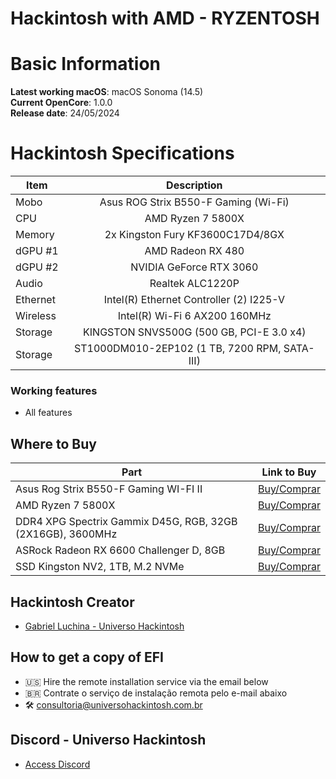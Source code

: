 # Hackintosh with AMD - RYZENTOSH

# Basic Information

**Latest working macOS**: macOS Sonoma (14.5)
<br>
**Current OpenCore**: 1.0.0
<br>
**Release date**: 24/05/2024

# Hackintosh Specifications
|Item|Description|
|-|:-------:|
|Mobo|Asus ROG Strix B550-F Gaming (Wi-Fi)|
|CPU|AMD Ryzen 7 5800X|
|Memory|2x Kingston Fury KF3600C17D4/8GX|
|dGPU #1|AMD Radeon RX 480|
|dGPU #2|NVIDIA GeForce RTX 3060|
|Audio|Realtek ALC1220P|
|Ethernet|Intel(R) Ethernet Controller (2) I225-V|
|Wireless|Intel(R) Wi-Fi 6 AX200 160MHz|
|Storage|KINGSTON SNVS500G  (500 GB, PCI-E 3.0 x4)|
|Storage|ST1000DM010-2EP102  (1 TB, 7200 RPM, SATA-III)|

### Working features
- All features

## Where to Buy

|Part|Link to Buy|
|-|:-------:|
|Asus Rog Strix B550-F Gaming WI-FI II|[Buy/Comprar](https://www.terabyteshop.com.br/produto/20306/placa-mae-asus-rog-strix-b550-f-gaming-wi-fi-ii-chipset-b550-amd-am4-atx-ddr4-90mb19v0-m0eay0?p=880853)|
|AMD Ryzen 7 5800X|[Buy/Comprar](https://www.terabyteshop.com.br/produto/15695/processador-amd-ryzen-7-5800x-38ghz-47ghz-turbo-8-cores-16-threads-am4-sem-cooler?p=880853)|
|DDR4 XPG Spectrix Gammix D45G, RGB, 32GB (2X16GB), 3600MHz|[Buy/Comprar](https://www.terabyteshop.com.br/produto/19404/memoria-ddr4-xpg-gammix-d45-rgb-32gb-2x16gb-3600mhz-black-ax4u360016g18i-dcbkd45g?p=880853)|
|ASRock Radeon RX 6600 Challenger D, 8GB|[Buy/Comprar](https://www.terabyteshop.com.br/produto/19808/placa-de-video-asrock-radeon-rx-6600-challenger-d-8gb-gddr6-fsr-ray-tracing-90-ga2rzz-00uanf?p=880853)|
|SSD Kingston NV2, 1TB, M.2 NVMe|[Buy/Comprar](https://www.terabyteshop.com.br/produto/23000/ssd-kingston-nv2-1tb-m2-nvme-2280-leitura-3500mbs-e-gravacao-2100mbs-snv2s1000g?p=880853)|

## Hackintosh Creator
- [Gabriel Luchina - Universo Hackintosh](https://luchina.com.br)

## How to get a copy of EFI
- 🇺🇸 Hire the remote installation service via the email below
- 🇧🇷 Contrate o serviço de instalação remota pelo e-mail abaixo
- 🛠️ [consultoria@universohackintosh.com.br](mailto:consultoria@universohackintosh.com.br)

## Discord - Universo Hackintosh
- [Access Discord](https://discord.universohackintosh.com.br)
